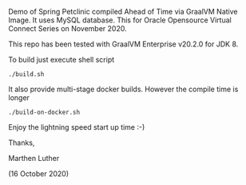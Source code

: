 Demo of Spring Petclinic compiled Ahead of Time via GraalVM Native Image. It uses MySQL database. This for Oracle Opensource Virtual Connect Series on November 2020. 

This repo has been tested with GraalVM Enterprise v20.2.0 for JDK 8.

To build just execute shell script
```
./build.sh
```

It also provide multi-stage docker builds. However the compile time is longer
```
./build-on-docker.sh
```

Enjoy the lightning speed start up time :-)


Thanks,

Marthen Luther

(16 October 2020)
